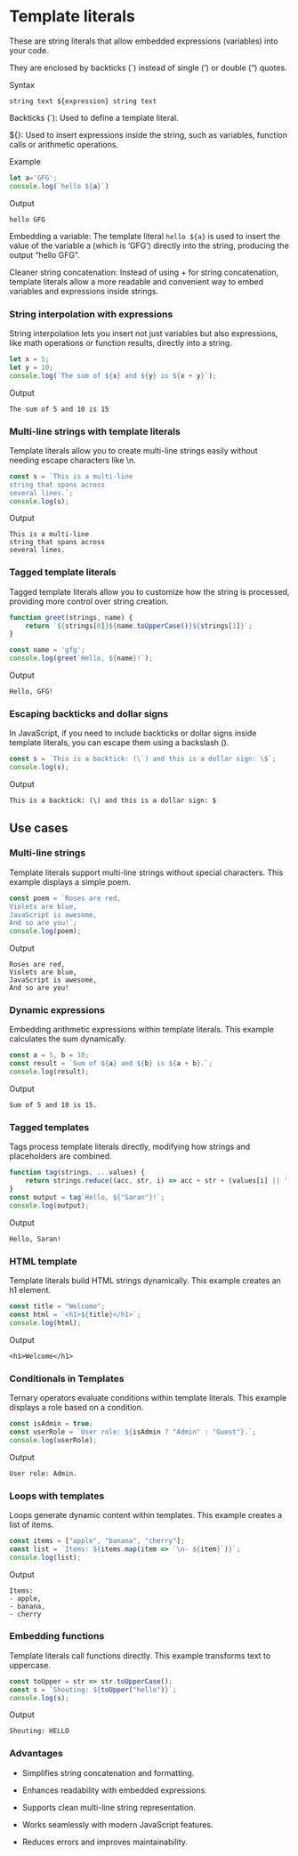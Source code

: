 # Template literals

These are string literals that allow embedded expressions (variables) into your code. 

They are enclosed by backticks (`) instead of single (‘) or double (“) quotes.

Syntax

`string text ${expression} string text`

Backticks (`): Used to define a template literal.

${}: Used to insert expressions inside the string, such as variables, function calls or arithmetic operations.

Example
```js
let a='GFG';
console.log(`hello ${a}`)
```
Output

`hello GFG`

Embedding a variable: The template literal `hello ${a}` is used to insert the value of the variable a (which is ‘GFG’) directly into the string, producing the output “hello GFG”.

Cleaner string concatenation: Instead of using + for string concatenation, template literals allow a more readable and convenient way to embed variables and expressions inside strings.

### String interpolation with expressions

String interpolation lets you insert not just variables but also expressions, like math operations or function results, directly into a string.
```js
let x = 5;
let y = 10;
console.log(`The sum of ${x} and ${y} is ${x + y}`);
```
Output

`The sum of 5 and 10 is 15`

### Multi-line strings with template literals

Template literals allow you to create multi-line strings easily without needing escape characters like \n.
```js
const s = `This is a multi-line
string that spans across
several lines.`;
console.log(s);
```
Output
```
This is a multi-line
string that spans across
several lines.
```

### Tagged template literals

Tagged template literals allow you to customize how the string is processed, providing more control over string creation.
```js
function greet(strings, name) {
    return `${strings[0]}${name.toUpperCase()}${strings[1]}`;
}

const name = 'gfg';
console.log(greet`Hello, ${name}!`);
```
Output

`Hello, GFG!`

### Escaping backticks and dollar signs

In JavaScript, if you need to include backticks or dollar signs inside template literals, you can escape them using a backslash (\).
```js
const s = `This is a backtick: (\`) and this is a dollar sign: \$`;
console.log(s);
```
Output

`This is a backtick: (\) and this is a dollar sign: $`

## Use cases

### Multi-line strings

Template literals support multi-line strings without special characters. This example displays a simple poem.
```js
const poem = `Roses are red,
Violets are blue,
JavaScript is awesome,
And so are you!`;
console.log(poem);
```
Output
```
Roses are red,
Violets are blue,
JavaScript is awesome,
And so are you!
```

### Dynamic expressions

Embedding arithmetic expressions within template literals. This example calculates the sum dynamically.
```js
const a = 5, b = 10;
const result = `Sum of ${a} and ${b} is ${a + b}.`;
console.log(result); 
```
Output

`Sum of 5 and 10 is 15.`

### Tagged templates
Tags process template literals directly, modifying how strings and placeholders are combined.
```js
function tag(strings, ...values) {
    return strings.reduce((acc, str, i) => acc + str + (values[i] || ''), '');
}
const output = tag`Hello, ${"Saran"}!`;
console.log(output);
```
Output

`Hello, Saran!`

### HTML template

Template literals build HTML strings dynamically. This example creates an h1 element.
```js
const title = "Welcome";
const html = `<h1>${title}</h1>`;
console.log(html); 
```
Output

`<h1>Welcome</h1>`

### Conditionals in Templates
Ternary operators evaluate conditions within template literals. This example displays a role based on a condition.
```js
const isAdmin = true;
const userRole = `User role: ${isAdmin ? "Admin" : "Guest"}.`;
console.log(userRole);
```
Output

`User role: Admin.`

### Loops with templates

Loops generate dynamic content within templates. This example creates a list of items.
```js
const items = ["apple", "banana", "cherry"];
const list = `Items: ${items.map(item => `\n- ${item}`)}`;
console.log(list);
```
Output
```
Items: 
- apple,
- banana,
- cherry
```
### Embedding functions

Template literals call functions directly. This example transforms text to uppercase.
```js
const toUpper = str => str.toUpperCase();
const s = `Shouting: ${toUpper("hello")}`;
console.log(s); 
```
Output

`Shouting: HELLO`

### Advantages

- Simplifies string concatenation and formatting.

- Enhances readability with embedded expressions.

- Supports clean multi-line string representation.

- Works seamlessly with modern JavaScript features.

- Reduces errors and improves maintainability.